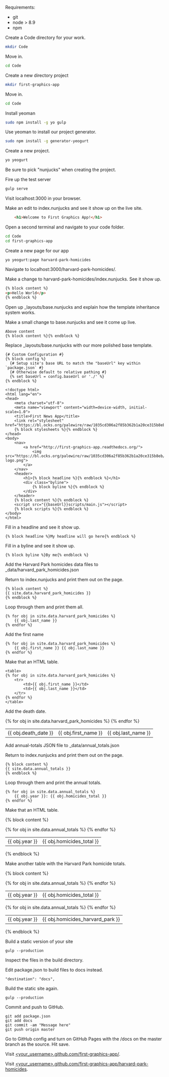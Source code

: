 Requirements:

* git
* node > 8.9
* npm

Create a Code directory for your work.

```bash
mkdir Code
```

Move in.

```bash
cd Code
```

Create a new directory project

```bash
mkdir first-graphics-app
```

Move in.

```bash
cd Code
```

Install yeoman

```bash
sudo npm install -g yo gulp
```

Use yeoman to install our project generator.

```bash
sudo npm install -g generator-yeogurt
```

Create a new project.

```bash
yo yeogurt
```

Be sure to pick "nunjucks" when creating the project.

Fire up the test server

```bash
gulp serve
```

Visit localhost:3000 in your browser.

Make an edit to index.nunjucks and see it show up on the live site.

```html
    <h1>Welcome to First Graphics App!</h1>
```

Open a second terminal and navigate to your code folder.

```bash
cd Code
cd first-graphics-app
```

Create a new page for our app

```
yo yeogurt:page harvard-park-homicides
```

Navigate to localhost:3000/harvard-park-homicides/.

Make a change to harvard-park-homicides/index.nunjucks. See it show up.

```html
{% block content %}
<p>Hello World</p>
{% endblock %}
```

Open up _layouts/base.nunjucks and explain how the template inheritance system works.

Make a small change to base.nunjucks and see it come up live.

```nunjucks
Above content
{% block content %}{% endblock %}
```

Replace _layouts/base.nunjucks with our more polished base template.

```nunjucks
{# Custom Configuration #}
{% block config %}
  {# Setup site's base URL to match the "baseUrl" key within `package.json` #}
  {# Otherwise default to relative pathing #}
  {% set baseUrl = config.baseUrl or './' %}
{% endblock %}

<!doctype html>
<html lang="en">
<head>
    <meta charset="utf-8">
    <meta name="viewport" content="width=device-width, initial-scale=1.0">
    <title>First News App</title>
    <link rel="stylesheet" href="https://bl.ocks.org/palewire/raw/1035cd306a2f85b362b1a20ce315b8eb/base.css">
    {% block stylesheets %}{% endblock %}
</head>
<body>
    <nav>
        <a href="http://first-graphics-app.readthedocs.org/">
            <img src="https://bl.ocks.org/palewire/raw/1035cd306a2f85b362b1a20ce315b8eb/ire-logo.png">
        </a>
    </nav>
    <header>
        <h1>{% block headline %}{% endblock %}</h1>
        <div class="byline">
            {% block byline %}{% endblock %}
        </div>
    </header>
    {% block content %}{% endblock %}
    <script src="{{baseUrl}}scripts/main.js"></script>
    {% block scripts %}{% endblock %}
</body>
</html>
```

Fill in a headline and see it show up.

```
{% block headline %}My headline will go here{% endblock %}
```

Fill in a byline and see it show up.

```
{% block byline %}By me{% endblock %}
```

Add the Harvard Park homicides data files to _data/harvard_park_homicides.json

Return to index.nunjucks and print them out on the page.

```
{% block content %}
{{ site.data.harvard_park_homicides }}
{% endblock %}
```

Loop through them and print them all.

```
{% for obj in site.data.harvard_park_homicides %}
    {{ obj.last_name }}
{% endfor %}
```

Add the first name

```
{% for obj in site.data.harvard_park_homicides %}
    {{ obj.first_name }} {{ obj.last_name }}
{% endfor %}
```

Make that an HTML table.

```
<table>
{% for obj in site.data.harvard_park_homicides %}
    <tr>
        <td>{{ obj.first_name }}</td>
        <td>{{ obj.last_name }}</td>
    </tr>
{% endfor %}
</table>
```

Add the death date.

<table>
{% for obj in site.data.harvard_park_homicides %}
    <tr>
        <td>{{ obj.death_date }}</td>
        <td>{{ obj.first_name }}</td>
        <td>{{ obj.last_name }}</td>
    </tr>
{% endfor %}
</table>

Add annual-totals JSON file to _data/annual_totals.json

Return to index.nunjucks and print them out on the page.

```
{% block content %}
{{ site.data.annual_totals }}
{% endblock %}
```

Loop through them and print the annual totals.

```
{% for obj in site.data.annual_totals %}
    {{ obj.year }}: {{ obj.homicides_total }}
{% endfor %}
```

Make that an HTML table.

{% block content %}
<table>
{% for obj in site.data.annual_totals %}
    <tr>
        <td>{{ obj.year }}</td>
        <td>{{ obj.homicides_total }}</td>
    </tr>
{% endfor %}
</table>
{% endblock %}

Make another table with the Harvard Park homicide totals.

{% block content %}
<table>
{% for obj in site.data.annual_totals %}
    <tr>
        <td>{{ obj.year }}</td>
        <td>{{ obj.homicides_total }}</td>
    </tr>
{% endfor %}
</table>

<table>
{% for obj in site.data.annual_totals %}
    <tr>
        <td>{{ obj.year }}</td>
        <td>{{ obj.homicides_harvard_park }}</td>
    </tr>
{% endfor %}
</table>
{% endblock %}


Build a static version of your site

```
gulp --production
```

Inspect the files in the build directory.

Edit package.json to build files to docs instead.

```
"destination": "docs",
```

Build the static site again.

```
gulp --production
```

Commit and push to GitHub.

```
git add package.json
git add docs
git commit -am "Message here"
git push origin master
```

Go to GitHub config and turn on GitHub Pages with the /docs on the master branch as the source. Hit save.

Visit [<your_username>.github.com/first-graphics-app/](https://ireapps.github.io/first-graphics-app/).

Visit [<your_username>.github.com/first-graphics-app/harvard-park-homicides](https://ireapps.github.io/first-graphics-app/harvard-park-homicides/).
